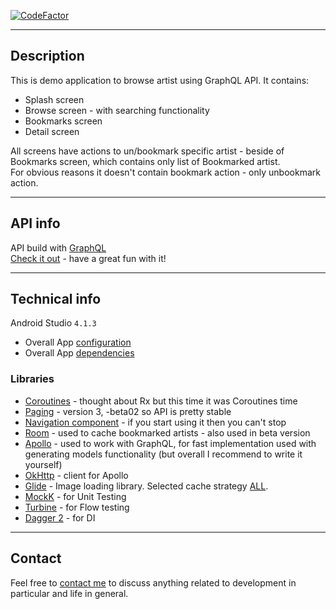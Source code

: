 [![CodeFactor](https://www.codefactor.io/repository/github/btwarog/artis/badge)](https://www.codefactor.io/repository/github/btwarog/artis)

---
## Description
This is demo application to browse artist using GraphQL API. It contains:
* Splash screen
* Browse screen - with searching functionality
* Bookmarks screen
* Detail screen

All screens have actions to un/bookmark specific artist - beside of Bookmarks screen, which contains only list of Bookmarked artist.  
For obvious reasons it doesn't contain bookmark action - only unbookmark action.

---
## API info
API build with [GraphQL](https://graphql.org/)   
[Check it out](https://graphbrainz.herokuapp.com/) - have a great fun with it!

---
## Technical info
Android Studio `4.1.3`  
* Overall App [configuration](https://github.com/btwarog/Artis/blob/develop/buildSrc/src/main/java/pl/btwarog/AppConfig.kt)  
* Overall App [dependencies](https://github.com/btwarog/Artis/blob/develop/buildSrc/src/main/java/pl/btwarog/Dependencies.kt)

### Libraries   
* [Coroutines](https://github.com/Kotlin/kotlinx.coroutines) - thought about Rx but this time it was Coroutines time  
* [Paging](https://developer.android.com/topic/libraries/architecture/paging) - version 3, -beta02 so API is pretty stable  
* [Navigation component](https://developer.android.com/guide/navigation) - if you start using it then you can't stop 
* [Room](https://developer.android.com/training/data-storage/room) - used to cache bookmarked artists - also used in beta version   
* [Apollo](https://www.apollographql.com/docs/android/) - used to work with GraphQL, for fast implementation used with generating models functionality (but overall I recommend to write it yourself)   
* [OkHttp](https://square.github.io/okhttp/) - client for Apollo   
* [Glide](https://bumptech.github.io/glide/) - Image loading library. Selected cache strategy [ALL](https://bumptech.github.io/glide/javadocs/400/com/bumptech/glide/load/engine/DiskCacheStrategy.html#ALL).  
* [MockK](https://mockk.io/ANDROID.html) - for Unit Testing  
* [Turbine](https://github.com/cashapp/turbine) - for Flow testing
* [Dagger 2](https://dagger.dev) - for DI




---
## Contact
Feel free to [contact me](mailto:b.twarog90@gmail.com) to discuss anything related to development in particular and life in general.
